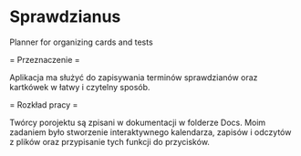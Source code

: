 # Sprawdzianus
Planner for organizing cards and tests

= Przeznaczenie =

Aplikacja ma służyć do zapisywania terminów sprawdzianów oraz kartkówek w łatwy i czytelny sposób.

= Rozkład pracy =

Twórcy porojektu są zpisani w dokumentacji w folderze Docs.
Moim zadaniem było stworzenie interaktywnego kalendarza, zapisów i odczytów z plików oraz przypisanie tych funkcji do przycisków.
